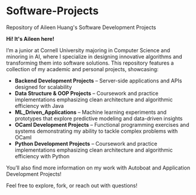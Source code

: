 # Software-Projects
Repository of Aileen Huang's Software Development Projects

**Hi! It's Aileen here!**

I’m a junior at Cornell University majoring in Computer Science and minoring in AI, where I specialize in designing innovative algorithms and transforming them into software solutions. This repository features a collection of my academic and personal projects, showcasing:

- **Backend Development Projects** – Server-side applications and APIs designed for scalability  
- **Data Structure & OOP Projects** – Coursework and practice implementations emphasizing clean architecture and algorithmic efficiency with Java  
- **ML_Driven_Applications** – Machine learning experiments and prototypes that explore predictive modeling and data-driven insights  
- **OCaml Development Projects** – Functional programming exercises and systems demonstrating my ability to tackle complex problems with OCaml  
- **Python Development Projects** – Coursework and practice implementations emphasizing clean architecture and algorithmic efficiency with Python  

You’ll also find more information on my work with Autoboat and Application Development Projects!

Feel free to explore, fork, or reach out with questions!
